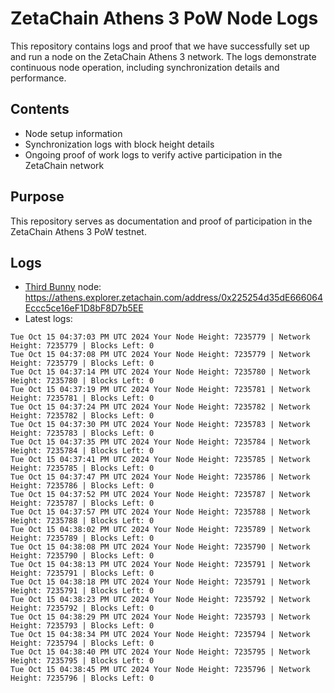# ZetaChain Athens 3 PoW Node Logs
This repository contains logs and proof that we have successfully set up and run a node on the ZetaChain Athens 3 network. The logs demonstrate continuous node operation, including synchronization details and performance.

## Contents
- Node setup information
- Synchronization logs with block height details
- Ongoing proof of work logs to verify active participation in the ZetaChain network

## Purpose
This repository serves as documentation and proof of participation in the ZetaChain Athens 3 PoW testnet.

## Logs

- [Third Bunny](https://thirdbunny.xyz/) node: https://athens.explorer.zetachain.com/address/0x225254d35dE666064Eccc5ce16eF1D8bF8D7b5EE
- Latest logs:
```
Tue Oct 15 04:37:03 PM UTC 2024 Your Node Height: 7235779 | Network Height: 7235779 | Blocks Left: 0
Tue Oct 15 04:37:08 PM UTC 2024 Your Node Height: 7235779 | Network Height: 7235779 | Blocks Left: 0
Tue Oct 15 04:37:14 PM UTC 2024 Your Node Height: 7235780 | Network Height: 7235780 | Blocks Left: 0
Tue Oct 15 04:37:19 PM UTC 2024 Your Node Height: 7235781 | Network Height: 7235781 | Blocks Left: 0
Tue Oct 15 04:37:24 PM UTC 2024 Your Node Height: 7235782 | Network Height: 7235782 | Blocks Left: 0
Tue Oct 15 04:37:30 PM UTC 2024 Your Node Height: 7235783 | Network Height: 7235783 | Blocks Left: 0
Tue Oct 15 04:37:35 PM UTC 2024 Your Node Height: 7235784 | Network Height: 7235784 | Blocks Left: 0
Tue Oct 15 04:37:41 PM UTC 2024 Your Node Height: 7235785 | Network Height: 7235785 | Blocks Left: 0
Tue Oct 15 04:37:47 PM UTC 2024 Your Node Height: 7235786 | Network Height: 7235786 | Blocks Left: 0
Tue Oct 15 04:37:52 PM UTC 2024 Your Node Height: 7235787 | Network Height: 7235787 | Blocks Left: 0
Tue Oct 15 04:37:57 PM UTC 2024 Your Node Height: 7235788 | Network Height: 7235788 | Blocks Left: 0
Tue Oct 15 04:38:02 PM UTC 2024 Your Node Height: 7235789 | Network Height: 7235789 | Blocks Left: 0
Tue Oct 15 04:38:08 PM UTC 2024 Your Node Height: 7235790 | Network Height: 7235790 | Blocks Left: 0
Tue Oct 15 04:38:13 PM UTC 2024 Your Node Height: 7235791 | Network Height: 7235791 | Blocks Left: 0
Tue Oct 15 04:38:18 PM UTC 2024 Your Node Height: 7235791 | Network Height: 7235791 | Blocks Left: 0
Tue Oct 15 04:38:23 PM UTC 2024 Your Node Height: 7235792 | Network Height: 7235792 | Blocks Left: 0
Tue Oct 15 04:38:29 PM UTC 2024 Your Node Height: 7235793 | Network Height: 7235793 | Blocks Left: 0
Tue Oct 15 04:38:34 PM UTC 2024 Your Node Height: 7235794 | Network Height: 7235794 | Blocks Left: 0
Tue Oct 15 04:38:40 PM UTC 2024 Your Node Height: 7235795 | Network Height: 7235795 | Blocks Left: 0
Tue Oct 15 04:38:45 PM UTC 2024 Your Node Height: 7235796 | Network Height: 7235796 | Blocks Left: 0
```
